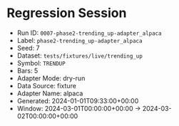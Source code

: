 # Regression Session

- Run ID: `0007-phase2-trending_up-adapter_alpaca`
- Label: `phase2-trending_up-adapter_alpaca`
- Seed: 7
- Dataset: `tests/fixtures/live/trending_up`
- Symbol: `TRENDUP`
- Bars: 5
- Adapter Mode: dry-run
- Data Source: fixture
- Adapter Name: alpaca
- Generated: 2024-01-01T09:33:00+00:00
- Window: 2024-03-01T00:00:00+00:00 → 2024-03-02T00:00:00+00:00
